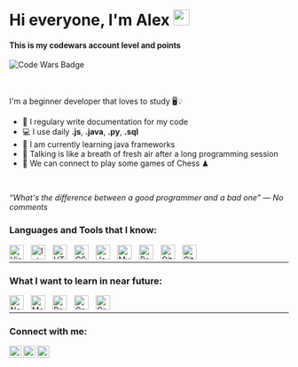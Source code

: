 # Hi everyone, I'm Alex <img src="https://github.com/TheDudeThatCode/TheDudeThatCode/blob/master/Assets/Hi.gif" width="29px">

#### This is my codewars account level and points <br>
[<img align="left" alt="Code Wars Badge" src="https://www.codewars.com/users/AleXeNeoN/badges/large"/>][codewars]

<br><br><br>


I'm a beginner developer that loves to study 🖥💡
- 📝 I regulary write documentation for my code
- 💻 I use daily **.js**, **.java**, **.py**,  **.sql**
- 📖 I am currently learning java frameworks
- 💬 Talking is like a breath of fresh air after a long programming session
- 👯 We can connect to play some games of Chess ♟

<br>

<i>“What's the difference between a good programmer and a bad one” — No comments</i>


### Languages and Tools that I know:

<img align="left" alt="Visual Studio Code" title="Visual Studio Code" width="26px" src="https://cdn.jsdelivr.net/gh/devicons/devicon/icons/vscode/vscode-original.svg" style="padding-right:10px;" />
<img align="left" alt="IntelliJ IDEA" title="IntelliJ IDEA" width="26px" src="https://upload.wikimedia.org/wikipedia/commons/thumb/9/9c/IntelliJ_IDEA_Icon.svg/2048px-IntelliJ_IDEA_Icon.svg.png" style="padding-right:10px;" />
<img align="left" alt="HTML5" width="26px" src="https://cdn.jsdelivr.net/gh/devicons/devicon/icons/html5/html5-original.svg" style="padding-right:10px;" />
<img align="left" alt="CSS3" width="26px" src="https://cdn.jsdelivr.net/gh/devicons/devicon/icons/css3/css3-original.svg" style="padding-right:10px;" />
<img align="left" alt="JavaScript" width="26px" src="https://cdn.jsdelivr.net/gh/devicons/devicon/icons/javascript/javascript-original.svg" style="padding-right:10px;" />
<img align="left" alt="MySQL" width="26px" src="https://cdn.jsdelivr.net/gh/devicons/devicon/icons/mysql/mysql-original.svg" style="padding-right:10px;" />
<img align="left" alt="PostgreSQL" width="26px" src="https://cdn.iconscout.com/icon/free/png-256/postgresql-11-1175122.png" style="padding-right:10px;" />
<img align="left" alt="Git" width="26px" src="https://cdn.jsdelivr.net/gh/devicons/devicon/icons/git/git-original.svg" style="padding-right:10px;" />
<img align="left" alt="GitHub" width="26px" src="https://user-images.githubusercontent.com/3369400/139447912-e0f43f33-6d9f-45f8-be46-2df5bbc91289.png" style="padding-right:10px;" />

<br>
<hr>

### What I want to learn in near future:

<img align="left" alt="Node.js" title="Node.js" width="26px" src="https://cdn.jsdelivr.net/gh/devicons/devicon/icons/nodejs/nodejs-original.svg" style="padding-right:10px;" />
<img align="left" alt="MongoDB" title="MongoDB" width="26px" src="https://cdn.jsdelivr.net/gh/devicons/devicon/icons/mongodb/mongodb-original.svg" style="padding-right:10px;" />
<img align="left" alt="React" title="React" width="26px" src="https://cdn.jsdelivr.net/gh/devicons/devicon/icons/react/react-original.svg" style="padding-right:10px;" />
<img align="left" alt="Gatsby" width="26px" src="https://cdn.jsdelivr.net/gh/devicons/devicon/icons/gatsby/gatsby-original.svg" style="padding-right:10px;" />
<img align="left" alt="GraphQL" width="26px" src="https://cdn.jsdelivr.net/gh/devicons/devicon/icons/graphql/graphql-plain.svg" style="padding-right:10px;" />


<br>
<hr>

### Connect with me:

<!-- Image hyperlinks that contains adresses -->
[<img align="left" alt="Alexenon | Vk" width="22px" src="https://cdn.jsdelivr.net/npm/simple-icons@v3/icons/vk.svg" />][vkcom]
[<img align="left" alt="Alexenon | Instagram" width="22px" src="https://cdn.jsdelivr.net/npm/simple-icons@v3/icons/instagram.svg" />][instagram]
[<img align="left" alt="Alexenon | LinkedIn" width="22px" src="https://cdn.jsdelivr.net/npm/simple-icons@v3/icons/linkedin.svg" />][linked-in]







<!-- Links to my social media -->
[vkcom]: https://vk.com/hazzardy
[instagram]: https://www.instagram.com/hazzarddy
[linked-in]: https://www.linkedin.com/in/alex-xenon-14900a22a/
[codewars]: https://www.codewars.com/users/AleXeNeoN
